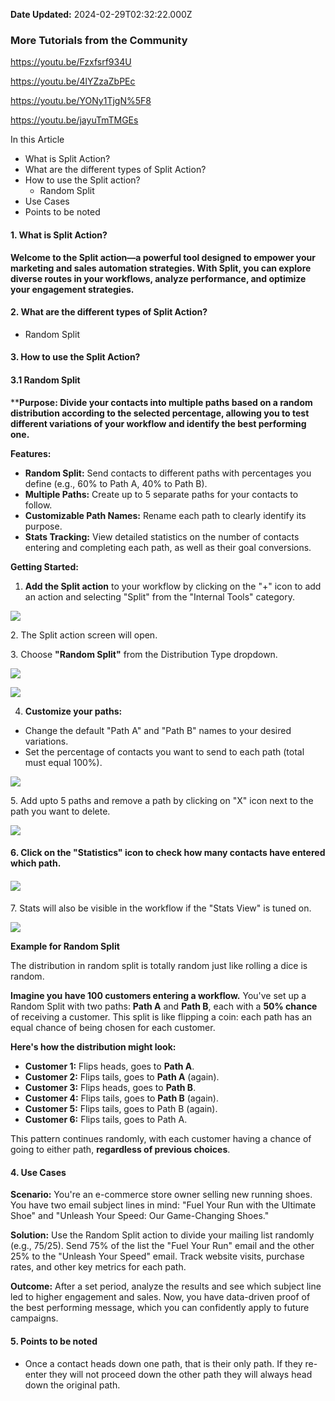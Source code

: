 **Date Updated:** 2024-02-29T02:32:22.000Z

### More Tutorials from the Community

<https://youtu.be/Fzxfsrf934U>

<https://youtu.be/4lYZzaZbPEc>

<https://youtu.be/YONy1TjgN%5F8>

<https://youtu.be/jayuTmTMGEs>

  
In this Article

* What is Split Action?
* What are the different types of Split Action?
* How to use the Split action?  
   * Random Split
* Use Cases
* Points to be noted
  
  
#### 1\. What is Split Action?

  
**Welcome to the Split action—a powerful tool designed to empower your marketing and sales automation strategies. With Split, you can explore diverse routes in your workflows, analyze performance, and optimize your engagement strategies.**

#### 2\. What are the different types of Split Action?

  
* Random Split
  
  
#### 3\. How to use the Split Action?

  
#### **3.1 Random Split**

  
****Purpose: Divide your contacts into multiple paths based on a random distribution according to the selected percentage, allowing you to test different variations of your workflow and identify the best performing one.**
  
  
**Features:**

* **Random Split:** Send contacts to different paths with percentages you define (e.g., 60% to Path A, 40% to Path B).
* **Multiple Paths:** Create up to 5 separate paths for your contacts to follow.
* **Customizable Path Names:** Rename each path to clearly identify its purpose.
* **Stats Tracking:** View detailed statistics on the number of contacts entering and completing each path, as well as their goal conversions.

  
**Getting Started:**

1. **Add the Split action** to your workflow by clicking on the "+" icon to add an action and selecting "Split" from the "Internal Tools" category.

  
![](https://s3.amazonaws.com/cdn.freshdesk.com/data/helpdesk/attachments/production/155019088383/original/Pu2pfnYx-nHg9SHaUbOvV1maUyKRt-_uTw.png?1706615820)

  
2\. The Split action screen will open.

 3\. Choose **"Random Split"** from the Distribution Type dropdown.

  
![](https://s3.amazonaws.com/cdn.freshdesk.com/data/helpdesk/attachments/production/155019088839/original/zwws5BFeunOJ8arEc1J-IpfN2zENTypERg.png?1706616019)
  
  
![](https://s3.amazonaws.com/cdn.freshdesk.com/data/helpdesk/attachments/production/155019088886/original/Nltr_Dp4nprrKniPGUCcwp7HJxowTbj5pA.png?1706616041)

  
4. **Customize your paths:**

* Change the default "Path A" and "Path B" names to your desired variations.
* Set the percentage of contacts you want to send to each path (total must equal 100%).

  
![](https://s3.amazonaws.com/cdn.freshdesk.com/data/helpdesk/attachments/production/155019089679/original/dQ1-jUdmFj9h6n_fmcgmxTMdu-ufZ7qVgQ.png?1706616293)

 5\. Add upto 5 paths and remove a path by clicking on "X" icon next to the path you want to delete.
  
  
![](https://s3.amazonaws.com/cdn.freshdesk.com/data/helpdesk/attachments/production/155019089810/original/RsYkCvzYwedT-rlTOyj5khN9RQ1T1h7rIQ.png?1706616355)

####   

####  6\. Click on the "Statistics" icon to check how many contacts have entered which path.
  
  
#### ![](https://s3.amazonaws.com/cdn.freshdesk.com/data/helpdesk/attachments/production/155019090293/original/FYGjIZTQGYtRx2UHtVmmdYDkc-5iJyxWYw.png?1706616453)

####   

####   

7\. Stats will also be visible in the workflow if the "Stats View" is tuned on.
  
  
![](https://s3.amazonaws.com/cdn.freshdesk.com/data/helpdesk/attachments/production/155019230727/original/EbQ61R9XfNzFQQ_X44mqdX6VTKmHxjptMg.png?1706709457)

**Example for Random Split**

  
The distribution in random split is totally random just like rolling a dice is random. 

**Imagine you have 100 customers entering a workflow.** You've set up a Random Split with two paths: **Path A** and **Path B**, each with a **50% chance** of receiving a customer. This split is like flipping a coin: each path has an equal chance of being chosen for each customer.

**Here's how the distribution might look:**

* **Customer 1:** Flips heads, goes to **Path A**.
* **Customer 2:** Flips tails, goes to **Path A** (again).
* **Customer 3:** Flips heads, goes to **Path B**.
* **Customer 4:** Flips tails, goes to **Path B** (again).
* **Customer 5:** Flips tails, goes to Path B (again).
* **Customer 6:** Flips tails, goes to Path A.

This pattern continues randomly, with each customer having a chance of going to either path, **regardless of previous choices**.
  
  
#### 4\. Use Cases

  
**Scenario:** You're an e-commerce store owner selling new running shoes. You have two email subject lines in mind: "Fuel Your Run with the Ultimate Shoe" and "Unleash Your Speed: Our Game-Changing Shoes."

**Solution:** Use the Random Split action to divide your mailing list randomly (e.g., 75/25). Send 75% of the list the "Fuel Your Run" email and the other 25% to the "Unleash Your Speed" email. Track website visits, purchase rates, and other key metrics for each path.

**Outcome:** After a set period, analyze the results and see which subject line led to higher engagement and sales. Now, you have data-driven proof of the best performing message, which you can confidently apply to future campaigns.
  
  
#### 5\. Points to be noted
  
  
* Once a contact heads down one path, that is their only path. If they re-enter they will not proceed down the other path they will always head down the original path.
  
  